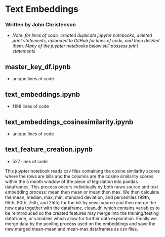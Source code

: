 # Text Embeddings

### Written by John Christenson
- *Note: for lines of code, created duplicate jupyter notebooks, deleted print statements, uploaded to GitHub for lines of code, and then deleted them.  Many of the juypter notebooks below still possess print statements*


## master_key_df.ipynb
- unique lines of code


## text_embeddings.ipynb
- 1198 lines of code
  



## text_embeddings_cosinesimilarity.ipynb
- unique lines of code



  
## text_feature_creation.ipynb
- 527 lines of code

This juypter notebook reads csv files containing the cosine similarity scores where the rows are bills and the columns are the cosine similarity scores within the 5 month window of the piece of legislation into pandas dataframes.  This process occurs individually by both news source and text embedding process: mean then mean or mean then max.  We then calculate the mean, median, max, min, standard deviation, and percentiles (99th, 95th, 90th, 75th, and 25th) for the bill by news source and then merge the new data together with the dataframe, clean_df, which contains variables to be reintroduced so the created features may merge into the training/testing dataframe, or variables which allow for further data exploration.  Finally we merge data by the pooling process used on the embeddings and save the new merged mean-mean and mean-max dataframes as csv files.
